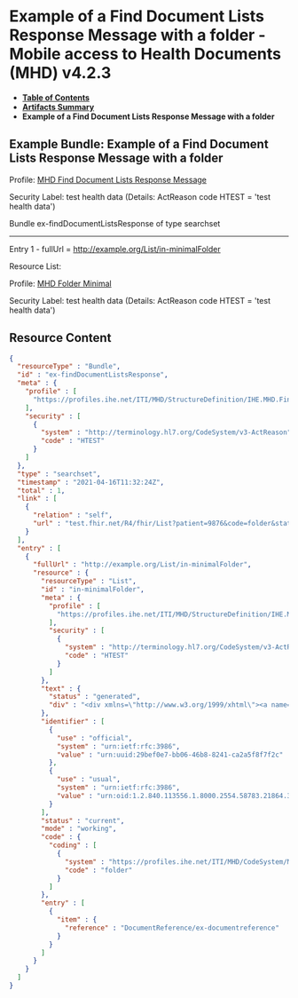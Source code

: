 # Example of a Find Document Lists Response Message with a folder - Mobile access to Health Documents (MHD) v4.2.3

* [**Table of Contents**](toc.md)
* [**Artifacts Summary**](artifacts.md)
* **Example of a Find Document Lists Response Message with a folder**

## Example Bundle: Example of a Find Document Lists Response Message with a folder

Profile: [MHD Find Document Lists Response Message](StructureDefinition-IHE.MHD.FindDocumentListsResponseMessage.md)

Security Label: test health data (Details: ActReason code HTEST = 'test health data')

Bundle ex-findDocumentListsResponse of type searchset

-------

Entry 1 - fullUrl = http://example.org/List/in-minimalFolder

Resource List:

> 

Profile: [MHD Folder Minimal](StructureDefinition-IHE.MHD.Minimal.Folder.md)

Security Label: test health data (Details: ActReason code HTEST = 'test health data')




## Resource Content

```json
{
  "resourceType" : "Bundle",
  "id" : "ex-findDocumentListsResponse",
  "meta" : {
    "profile" : [
      "https://profiles.ihe.net/ITI/MHD/StructureDefinition/IHE.MHD.FindDocumentListsResponseMessage"
    ],
    "security" : [
      {
        "system" : "http://terminology.hl7.org/CodeSystem/v3-ActReason",
        "code" : "HTEST"
      }
    ]
  },
  "type" : "searchset",
  "timestamp" : "2021-04-16T11:32:24Z",
  "total" : 1,
  "link" : [
    {
      "relation" : "self",
      "url" : "test.fhir.net/R4/fhir/List?patient=9876&code=folder&status=current&designationType=http://snomed.info/sct|225728007"
    }
  ],
  "entry" : [
    {
      "fullUrl" : "http://example.org/List/in-minimalFolder",
      "resource" : {
        "resourceType" : "List",
        "id" : "in-minimalFolder",
        "meta" : {
          "profile" : [
            "https://profiles.ihe.net/ITI/MHD/StructureDefinition/IHE.MHD.Minimal.Folder"
          ],
          "security" : [
            {
              "system" : "http://terminology.hl7.org/CodeSystem/v3-ActReason",
              "code" : "HTEST"
            }
          ]
        },
        "text" : {
          "status" : "generated",
          "div" : "<div xmlns=\"http://www.w3.org/1999/xhtml\"><a name=\"List_in-minimalFolder\"> </a><p class=\"res-header-id\"><b>Generated Narrative: List in-minimalFolder</b></p><a name=\"in-minimalFolder\"> </a><a name=\"hcin-minimalFolder\"> </a><div style=\"display: inline-block; background-color: #d9e0e7; padding: 6px; margin: 4px; border: 1px solid #8da1b4; border-radius: 5px; line-height: 60%\"><p style=\"margin-bottom: 0px\"/><p style=\"margin-bottom: 0px\">Profile: <a href=\"StructureDefinition-IHE.MHD.Minimal.Folder.html\">MHD Folder Minimal</a></p><p style=\"margin-bottom: 0px\">Security Label: test health data (Details: ActReason code HTEST = 'test health data')</p></div><table class=\"clstu\"><tr><td>Mode: Working List </td><td>Status: Current </td><td>Code: Folder as a FHIR List </td></tr><tr><td/></tr></table><table class=\"grid\"><tr style=\"backgound-color: #eeeeee\"><td><b>Items</b></td></tr><tr><td><a href=\"DocumentReference-ex-documentreference.html\">DocumentReference: status = current</a></td></tr></table></div>"
        },
        "identifier" : [
          {
            "use" : "official",
            "system" : "urn:ietf:rfc:3986",
            "value" : "urn:uuid:29bef0e7-bb06-46b8-8241-ca2a5f8f7f2c"
          },
          {
            "use" : "usual",
            "system" : "urn:ietf:rfc:3986",
            "value" : "urn:oid:1.2.840.113556.1.8000.2554.58783.21864.3474.19410.44358.58254.41281.46342"
          }
        ],
        "status" : "current",
        "mode" : "working",
        "code" : {
          "coding" : [
            {
              "system" : "https://profiles.ihe.net/ITI/MHD/CodeSystem/MHDlistTypes",
              "code" : "folder"
            }
          ]
        },
        "entry" : [
          {
            "item" : {
              "reference" : "DocumentReference/ex-documentreference"
            }
          }
        ]
      }
    }
  ]
}

```
